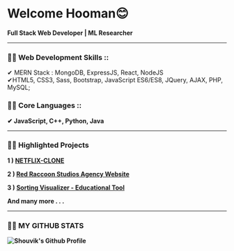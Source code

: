 <h1>Welcome Hooman😊</h1>

<p><b>Full Stack Web Developer | ML Researcher</b></p>

---
<h3><b>🐱‍👤 Web Development Skills ::</b></h3>✔ MERN Stack : MongoDB, ExpressJS, React, NodeJS <br>✔HTML5,  CSS3,  Sass,  Bootstrap,  JavaScript ES6/ES8,  JQuery,  AJAX,  PHP,  MySQL;
<h3><b>🐱‍🐉 Core Languages ::</3></h4>✔ JavaScript, C++, Python, Java

---
<h3>🐱‍🚀 Highlighted Projects</h3> 
<p> 1 ) <a href="https://netflix-clone-c4719.web.app/"> NETFLIX-CLONE</a> </p>
<p> 2 ) <a href="https://theredraccoonstudios.com/"> Red Raccoon Studios Agency Website</a> </p>
<p> 3 ) <a href="https://techieshouvik.github.io/Sorting-Visualizer/"> Sorting Visualizer - Educational Tool</a> </p>
<p> And many more . . .</p>

---
<h3>🐱‍👓 MY GITHUB STATS</h3>
<img alt="Shouvik's Github Profile" src="https://github-readme-stats.vercel.app/api?username=techieshouvik&theme=merko">
